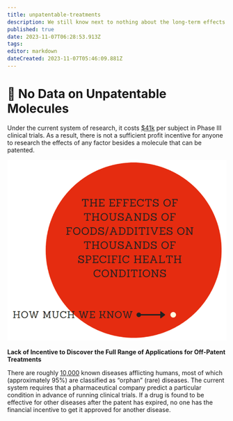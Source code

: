 ```yaml
---
title: unpatentable-treatments
description: We still know next to nothing about the long-term effects of 99.9% of the 4 pounds of over 7,000 different synthetic or natural chemicals you consume every day.
published: true
date: 2023-11-07T06:28:53.913Z
tags: 
editor: markdown
dateCreated: 2023-11-07T05:46:09.881Z
---
```


# 🥫 No Data on Unpatentable Molecules

Under the current system of research, it costs [$41k](https://www.clinicalleader.com/doc/getting-a-handle-on-clinical-trial-costs-0001) per subject in Phase III clinical trials. As a result, there is not a sufficient profit incentive for anyone to research the effects of any factor besides a molecule that can be patented.

![how much we know](<../assets/how-much-we-know.png>)

**Lack of Incentive to Discover the Full Range of Applications for Off-Patent Treatments**

There are roughly [10,000](https://www.washingtonpost.com/news/fact-checker/wp/2016/11/17/are-there-really-10000-diseases-and-500-cures/) known diseases afflicting humans, most of which (approximately 95%) are classified as “orphan” (rare) diseases. The current system requires that a pharmaceutical company predict a particular condition in advance of running clinical trials. If a drug is found to be effective for other diseases after the patent has expired, no one has the financial incentive to get it approved for another disease.
